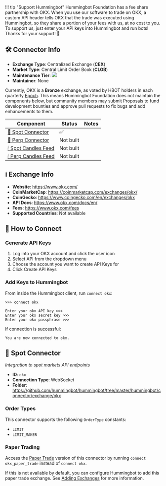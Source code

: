 !!! tip "Support Hummingbot"
    Hummingbot Foundation has a fee share partnership with OKX. When you use our software to trade on OKX, a custom API header tells OKX that the trade was executed using Hummingbot, so they share a portion of your fees with us, at no cost to you. To support us, just enter your API keys into Hummingbot and run bots! Thanks for your support! 🙏

## 🛠 Connector Info

- **Exchange Type**: Centralized Exchange (**CEX**)
- **Market Type**: Central Limit Order Book (**CLOB**)
- **Maintenance Tier**: ![](https://img.shields.io/static/v1?label=Hummingbot&message=BRONZE&color=green)
- **Maintainer**: None

Currently, OKX is a **Bronze** exchange, as voted by HBOT holders in each quarterly [Epoch](/governance/epochs). This means Hummingbot Foundation does not maintain the components below, but community members may submit [Proposals](/governance/proposals) to fund development bounties and approve pull requests to fix bugs and add enhancements to them.

| Component | Status | Notes | 
| --------- | ------ | ----- |
| [🔀 Spot Connector](#spot-connector) | ✅ |
| [🔀 Perp Connector](#perp-connector) | Not built |
| [🕯 Spot Candles Feed](#spot-candles-feed) | Not built  | 
| [🕯 Perp Candles Feed](#perp-candles-feed) | Not built  | 

## ℹ️ Exchange Info

- **Website**: <https://www.okx.com/>
- **CoinMarketCap**: <https://coinmarketcap.com/exchanges/okx/>
- **CoinGecko**: <https://www.coingecko.com/en/exchanges/okx>
- **API Docs**: <https://www.okx.com/docs/en/>
- **Fees**: https://www.okx.com/fees
- **Supported Countries**: Not available

## 🔑 How to Connect

### Generate API Keys

1. Log into your OKX account and click the user icon
2. Select API from the dropdown menu
3. Choose the account you want to create API Keys for
4. Click Create API Keys

### Add Keys to Hummingbot

From inside the Hummingbot client, run `connect okx`:

```
>>> connect okx

Enter your okx API key >>>
Enter your okx secret key >>>
Enter your okx passphrase >>>
```

If connection is successful:

```
You are now connected to okx.
```

## 🔀 Spot Connector
*Integration to spot markets API endpoints*

- **ID**: `okx`
- **Connection Type**: WebSocket
- **Folder**: https://github.com/hummingbot/hummingbot/tree/master/hummingbot/connector/exchange/okx

### Order Types

This connector supports the following `OrderType` constants:

- `LIMIT`
- `LIMIT_MAKER`

### Paper Trading

Access the [Paper Trade](/global-configs/paper-trade/) version of this connector by running `connect okx_paper_trade` instead of `connect okx`.

If this is not available by default, you can configure Hummingbot to add this paper trade exchange. See [Adding Exchanges](/global-configs/paper-trade/#adding-exchanges) for more information.
